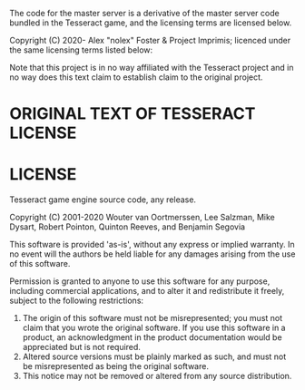The code for the master server is a derivative of the master server code
bundled in the Tesseract game, and the licensing terms are licensed below.

Copyright (C) 2020- Alex "nolex" Foster & Project Imprimis;
licenced under the same licensing terms listed below:

Note that this project is in no way affiliated with the Tesseract project and in no
way does this text claim to establish claim to the original project.

ORIGINAL TEXT OF TESSERACT LICENSE
===========================================

LICENSE
=======

Tesseract game engine source code, any release.

Copyright (C) 2001-2020 Wouter van Oortmerssen, Lee Salzman, Mike Dysart, Robert Pointon, Quinton Reeves, and Benjamin Segovia

This software is provided 'as-is', without any express or implied
warranty.  In no event will the authors be held liable for any damages
arising from the use of this software.

Permission is granted to anyone to use this software for any purpose,
including commercial applications, and to alter it and redistribute it
freely, subject to the following restrictions:

1. The origin of this software must not be misrepresented; you must not
   claim that you wrote the original software. If you use this software
   in a product, an acknowledgment in the product documentation would be
   appreciated but is not required.
2. Altered source versions must be plainly marked as such, and must not be
   misrepresented as being the original software.
3. This notice may not be removed or altered from any source distribution.

